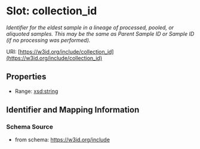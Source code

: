 # Slot: collection_id
_Identifier for the eldest sample in a lineage of processed, pooled, or aliquoted samples. This may be the same as Parent Sample ID or Sample ID (if no processing was performed)._


URI: [https://w3id.org/include/collection_id](https://w3id.org/include/collection_id)



<!-- no inheritance hierarchy -->


## Properties

 * Range: [xsd:string](xsd:string)



## Identifier and Mapping Information







### Schema Source


* from schema: https://w3id.org/include



